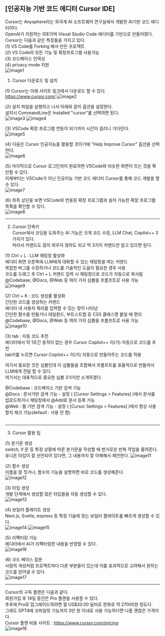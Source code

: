 ## [인공지능 기반 코드 에디터 Cursor IDE]

Cursor는 Anysphere라는 외국계 AI 소프트웨어 연구실에서 개발한 AI기반 코드 에디터이다.   
OpenAI가 지원하는 IDE이며 Visual Studio Code 에디터를 기반으로 만들어졌다.   
Cursor는 다음과 같은 특징들을 가지고 있다.   
(1) VS Code를 Forking 해서 만든 프로젝트   
(2) VS Code의 모든 기능 및 확장프로그램 사용가능   
(3) 코드베이스 인덱싱   
(4) privacy mode 지원   
![image1](https://github.com/user-attachments/assets/ecf67783-35d3-4f08-8f74-44e4f16bab53)
<br/>

1. Cursor 다운로드 및 설치
   
(1) Cursor는 아래 사이트 링크에서 다운로드 할 수 있다.   
https://www.cursor.com/
![image2](https://github.com/user-attachments/assets/63941868-ddad-40d2-b8c3-0e8ca8a3e8a1)
<br/>
     
(2) 설치 파일을 실행하고 나서 아래와 같이 옵션을 설정한다.   
설치시 CommandLine은 Installed "cursor"를 선택하면 된다.   
![image3](https://github.com/user-attachments/assets/051c0240-5810-45e7-9510-31565d9bf41d)
![image4](https://github.com/user-attachments/assets/be02fb75-9b5a-4504-9ddb-5803be72dbf2)
<br/> 
                
(3) VSCode 확장 프로그램 연동이 되기까지 시간이 걸리니 기다린다.               
![image5](https://github.com/user-attachments/assets/462616e2-91cd-43e6-92a4-47d52d87349a)
<br/>
        
(4) 다음은 Cursor 인공지능을 활용할 것이기에 "Help Improve Cursor" 옵션을 선택한다.     
![image6](https://github.com/user-attachments/assets/77832587-23b6-4570-932d-de473c554d73)
<br/>
                               
(5) 마지막으로 Cursor 로그인까지 완료하면 VSCode와 비슷한 화면이 뜨는 것을 확인할 수 있다.   
이제부터는 VSCode가 아닌 인공지능 기반 코드 에디터 Cursor를 통해 코드 개발을 할 수 있다.    
![image7](https://github.com/user-attachments/assets/a549b08f-7fc0-4cdf-a682-be9c7f9faae8)
<br/>

(6) 좌측 상단을 보면 VSCode와 연동된 확장 프로그램과 설치 가능한 확장 프로그램 목록을 확인할 수 있다.      
![image8](https://github.com/user-attachments/assets/79cfe797-4f5b-42ac-a076-f9bd73fe0835)
<br/>

---

2. Cursor 단축키   
Cursor에서 코딩을 도와주는 AI 기능은 크게 코드 수정, LLM Chat, Copilot++ 3가지가 있다.    
따라서 커맨드도 많이 외우지 않아도 되고 딱 3가지 커맨드만 알고 있으면 된다.

(1) Ctrl + L : LLM 채팅창 활성화      
에디터 화면 오른쪽에 LLM에게 대화할 수 있는 채팅창을 여는 커맨드      
복잡한 버그를 수정하거나 코드를 기술적인 도움이 필요한 경우 사용      
코드를 드래그 후 Ctrl + L 커맨드 입력 시 채팅창으로 코드가 자동으로 복사됨      
@Codebase, @Docs, @Web 등 여러 가지 심볼을 프롬프트로 사용 가능      
![image9](https://github.com/user-attachments/assets/728c0fe6-c67b-46ad-8f68-342e968a7f85)
<br/>

(2) Ctrl + K : 코드 생성줄 활성화      
간단한 코드를 생성하는 커맨드      
에디터 내 사용자 쿼리를 입력할 수 있는 창이 나타남      
간단한 함수를 만들거나 테일윈드, 부트스트랩 등 CSS 클래스명 붙일 때 편리      
@Codebase, @Docs, @Web 등 여러 가지 심볼을 프롬프트로 사용 가능         
![image10](https://github.com/user-attachments/assets/854633f6-53c3-4c52-a042-e06c7ff62a2a)
<br/>

(3) tab : 자동 코드 추천   
에디터에서 약 1초간 동작이 없는 경우 Cursor Copilot++ 이(가) 자동으로 코드를 추천   
tab키를 누르면 Cursor Copilot++ 이(가) 자동으로 만들어주는 코드를 적용   

여기서 중요한 것은 심볼인데 이 심볼들을 조합해서 프롬프트를 효율적으로 만들어서 LLM에게 전달 할 수 있다.    
여기서는 대표적으로 중요한 심볼 3가지만 소개하겠다.   

@Codebase : 코드베이스 기반 검색 기능   
@Docs : 문서기반 검색 기능 - 설정 ( [Cursor Settings > Features] )에서 문서를 업로드하거나 채팅창에서 @Add로 문서 등록 가능   
@Web : 웹 기반 검색 기능 - 설정  ( [Cursor Settings > Features] )에서 항상 사용할지 체크 가능(default : 사용 안 함)   
<br/>

---

3. Cursor 활용 팁
   
(1) 분기문 생성   
switch, if 문 등 특정 상황에 따른 분기문을 작성할 때 번거로운 반복 작업을 줄여준다.    
유니온 타입이 잘 선언되어 있다면, 그 내용까지 잘 이해해서 제안한다.
![image11](https://github.com/user-attachments/assets/b242c7dc-e404-46cb-8860-39ec479cbec9)
<br/>

(2) 함수 생성   
이름을 잘 짓거나, 함수의 기능을 설명하면 바로 코드를 생성해준다.   
![image12](https://github.com/user-attachments/assets/5fdc3add-7b60-4ab6-9918-48b77f089503)
<br/>

(3) 타입 생성   
개발 단계에서 생성할 많은 타입들을 자동 생성할 수 있다.   
![image13](https://github.com/user-attachments/assets/c01d246f-ee37-4a30-b638-8144b55b7088)
<br/>

(4) 보일러 플레이트 생성   
Next.js, Svelte, express 등 특정 기술에 맞는 보일러 플레이트를 빠르게 생성할 수 있다.   
![image14](https://github.com/user-attachments/assets/eb273736-fc7c-4391-a593-5b3f0dbb04f4)
![image15](https://github.com/user-attachments/assets/a927ea7e-93a0-4296-be39-217690f52eaa)
<br/>

(5) 리팩터링 기능   
에디터에서 AI가 리팩터링한 내용을 반영할 수 있다.   
![image16](https://github.com/user-attachments/assets/2c156b0a-59b2-42b0-852c-403b3fd532d0)
<br/>

(6) 코드 베이스 질문   
사람의 개성처럼 프로젝트마다 다른 부분들이 있는데 이를 효과적으로 고려해서 원하는 코드를 얻어낼 수 있다.   
![image17](https://github.com/user-attachments/assets/86422d9d-291a-4f19-b206-18e215a83fff)
<br/>

---

Cursor의 구독 플랜은 다음과 같다.    
회원가입 후 14일 동안은 Pro 플랜을 사용할 수 있다.    
추후에 Pro로 업그레이드하려면 월 US$20.00 달러로 한화로 약 27000원 정도다.    
그래도 GPT4에 코파일럿 기능까지 3만 원 이내로 사용 가능하다면 나름 괜찮은 가격이다.    
Cursor 플랜 비용 사이트 : https://www.cursor.com/pricing   
![image18](https://github.com/user-attachments/assets/d0a926d2-4e5a-4469-9428-5a5f3da84faa)
   
